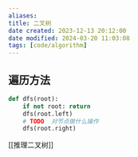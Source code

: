 ```yaml
---
aliases: 
title: 二叉树
date created: 2023-12-13 20:12:00
date modified: 2024-03-20 11:03:08
tags: [code/algorithm]
---
```


## 遍历方法
```python
def dfs(root):  
    if not root: return  
    dfs(root.left)  
    # TODO  对节点做什么操作
    dfs(root.right)
```

[[推理二叉树]]